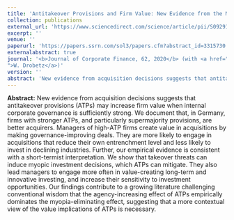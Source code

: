```yaml
---
title: 'Antitakeover Provisions and Firm Value: New Evidence from the M&A Market'
collection: publications
external_url: 'https://www.sciencedirect.com/science/article/pii/S0929119920300389'
excerpt: ''
venue: ''
paperurl: 'https://papers.ssrn.com/sol3/papers.cfm?abstract_id=3315730'
externalabstract: true
journal: '<b>Journal of Corporate Finance, 62, 2020</b> (with <a href="https://www.bwl.uni-hamburg.de/finance/team/drobetz.html
">W. Drobetz</a>)'
version: ''
abstract: 'New evidence from acquisition decisions suggests that antitakeover provisions (ATPs) may increase firm value when internal corporate governance is sufficiently strong. We document that, in Germany, firms with stronger ATPs, and particularly supermajority provisions, are better acquirers. Managers of high-ATP firms create value in acquisitions by making governance-improving deals. They are more likely to engage in acquisitions that reduce their own entrenchment level and less likely to invest in declining industries. Further, our empirical evidence is consistent with a short-termist interpretation. We show that takeover threats can induce myopic investment decisions, which ATPs can mitigate. They also lead managers to engage more often in value-creating long-term and innovative investing, and increase their sensitivity to investment opportunities. Our findings contribute to a growing literature challenging conventional wisdom that the agency-increasing effect of ATPs empirically dominates the myopia-eliminating effect, suggesting that a more contextual view of the value implications of ATPs is necessary.'
---
```


<strong>Abstract:</strong> New evidence from acquisition decisions suggests that antitakeover provisions (ATPs) may increase firm value when internal corporate governance is sufficiently strong. We document that, in Germany, firms with stronger ATPs, and particularly supermajority provisions, are better acquirers. Managers of high-ATP firms create value in acquisitions by making governance-improving deals. They are more likely to engage in acquisitions that reduce their own entrenchment level and less likely to invest in declining industries. Further, our empirical evidence is consistent with a short-termist interpretation. We show that takeover threats can induce myopic investment decisions, which ATPs can mitigate. They also lead managers to engage more often in value-creating long-term and innovative investing, and increase their sensitivity to investment opportunities. Our findings contribute to a growing literature challenging conventional wisdom that the agency-increasing effect of ATPs empirically dominates the myopia-eliminating effect, suggesting that a more contextual view of the value implications of ATPs is necessary.
